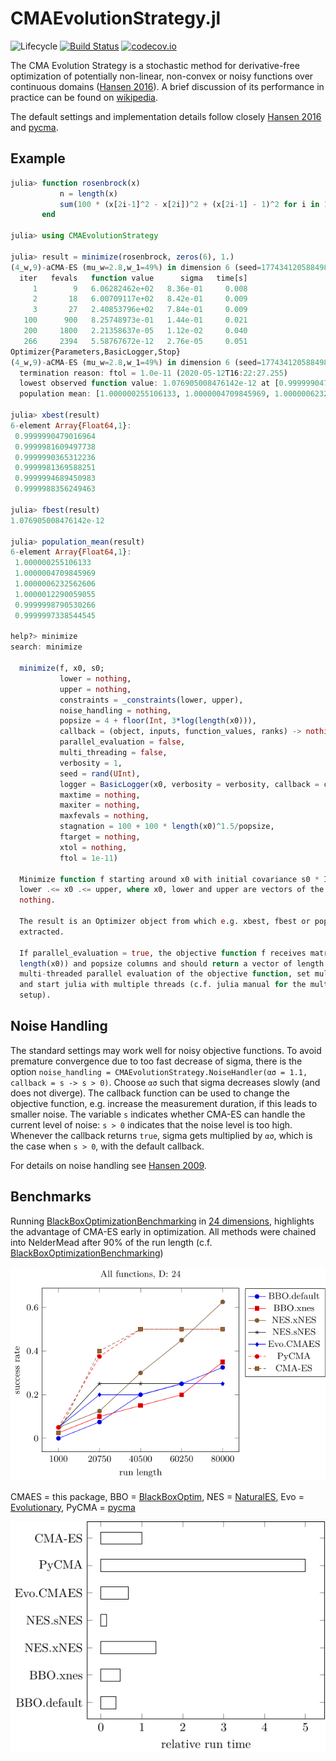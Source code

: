 # CMAEvolutionStrategy.jl

<!--![Lifecycle](https://img.shields.io/badge/lifecycle-experimental-orange.svg)
![Lifecycle](https://img.shields.io/badge/lifecycle-maturing-blue.svg)-->
![Lifecycle](https://img.shields.io/badge/lifecycle-stable-green.svg)<!--
![Lifecycle](https://img.shields.io/badge/lifecycle-retired-orange.svg)
![Lifecycle](https://img.shields.io/badge/lifecycle-archived-red.svg)
![Lifecycle](https://img.shields.io/badge/lifecycle-dormant-blue.svg) -->
[![Build Status](https://travis-ci.com/jbrea/CMAEvolutionStrategy.jl.svg?branch=master)](https://travis-ci.com/jbrea/CMAEvolutionStrategy.jl)
[![codecov.io](http://codecov.io/github/jbrea/CMAEvolutionStrategy.jl/coverage.svg?branch=master)](http://codecov.io/github/jbrea/CMAEvolutionStrategy.jl?branch=master)
<!--[![Documentation](https://img.shields.io/badge/docs-stable-blue.svg)](https://jbrea.github.io/CMAEvolutionStrategy.jl/stable)
[![Documentation](https://img.shields.io/badge/docs-master-blue.svg)](https://jbrea.github.io/CMAEvolutionStrategy.jl/dev)
-->

The CMA Evolution Strategy is a stochastic method for derivative-free
optimization of potentially non-linear, non-convex or noisy functions over
continuous domains ([Hansen 2016](https://arxiv.org/abs/1604.00772)).
A brief discussion of its performance in practice can be found on
[wikipedia](https://en.wikipedia.org/wiki/CMA-ES#Performance_in_practice).

The default settings and implementation details follow closely
[Hansen 2016](https://arxiv.org/abs/1604.00772) and
[pycma](https://github.com/CMA-ES/pycma).


## Example
```julia
julia> function rosenbrock(x)
           n = length(x)
           sum(100 * (x[2i-1]^2 - x[2i])^2 + (x[2i-1] - 1)^2 for i in 1:div(n, 2))
       end

julia> using CMAEvolutionStrategy

julia> result = minimize(rosenbrock, zeros(6), 1.)
(4_w,9)-aCMA-ES (mu_w=2.8,w_1=49%) in dimension 6 (seed=17743412058849885570, 2020-05-12T16:22:27.211)
  iter   fevals   function value      sigma   time[s]
     1        9   6.06282462e+02   8.36e-01     0.008
     2       18   6.00709117e+02   8.42e-01     0.009
     3       27   2.40853796e+02   7.84e-01     0.009
   100      900   8.25748973e-01   1.44e-01     0.021
   200     1800   2.21358637e-05   1.12e-02     0.040
   266     2394   5.58767672e-12   2.76e-05     0.051
Optimizer{Parameters,BasicLogger,Stop}
(4_w,9)-aCMA-ES (mu_w=2.8,w_1=49%) in dimension 6 (seed=17743412058849885570, 2020-05-12T16:22:27.254)
  termination reason: ftol = 1.0e-11 (2020-05-12T16:22:27.255)
  lowest observed function value: 1.076905008476142e-12 at [0.9999990479016964, 0.9999981609497738, 0.9999990365312236, 0.9999981369588251, 0.9999994689450983, 0.9999988356249463]
  population mean: [1.000000255106133, 1.0000004709845969, 1.0000006232562606, 1.0000012290059055, 0.9999998790530266, 0.9999997338544545]

julia> xbest(result)
6-element Array{Float64,1}:
 0.9999990479016964
 0.9999981609497738
 0.9999990365312236
 0.9999981369588251
 0.9999994689450983
 0.9999988356249463

julia> fbest(result)
1.076905008476142e-12

julia> population_mean(result)
6-element Array{Float64,1}:
 1.000000255106133
 1.0000004709845969
 1.0000006232562606
 1.0000012290059055
 0.9999998790530266
 0.9999997338544545

help?> minimize
search: minimize

  minimize(f, x0, s0;
           lower = nothing,
           upper = nothing,
           constraints = _constraints(lower, upper),
           noise_handling = nothing,
           popsize = 4 + floor(Int, 3*log(length(x0))),
           callback = (object, inputs, function_values, ranks) -> nothing,
           parallel_evaluation = false,
           multi_threading = false,
           verbosity = 1,
           seed = rand(UInt),
           logger = BasicLogger(x0, verbosity = verbosity, callback = callback),
           maxtime = nothing,
           maxiter = nothing,
           maxfevals = nothing,
           stagnation = 100 + 100 * length(x0)^1.5/popsize,
           ftarget = nothing,
           xtol = nothing,
           ftol = 1e-11)

  Minimize function f starting around x0 with initial covariance s0 * I under box constraints
  lower .<= x0 .<= upper, where x0, lower and upper are vectors of the same length or
  nothing.

  The result is an Optimizer object from which e.g. xbest, fbest or population_mean can be
  extracted.

  If parallel_evaluation = true, the objective function f receives matrices of n rows (n =
  length(x0)) and popsize columns and should return a vector of length popsize. To use
  multi-threaded parallel evaluation of the objective function, set multi_threading = true
  and start julia with multiple threads (c.f. julia manual for the multi-threading
  setup).
```
## Noise Handling

The standard settings may work well for noisy objective functions. To avoid
premature convergence due to too fast decrease of sigma, there is the option
`noise_handling = CMAEvolutionStrategy.NoiseHandler(ασ = 1.1, callback = s -> s > 0)`.
Choose `ασ` such that sigma decreases slowly (and does not diverge). The callback
function can be used to change the objective function, e.g. increase the
measurement duration, if this leads to smaller noise. The variable `s` indicates
whether CMA-ES can handle the current level of noise: `s > 0` indicates that the
noise level is too high. Whenever the callback returns `true`, sigma gets multiplied by
`ασ`, which is the case when `s > 0`, with the default callback.

For details on noise handling see [Hansen 2009](http://dx.doi.org/10.1109/TEVC.2008.924423).
## Benchmarks

Running
[BlackBoxOptimizationBenchmarking](https://github.com/jonathanBieler/BlackBoxOptimizationBenchmarking.jl)
in [24 dimensions](test/bbob.jl), highlights the advantage of CMA-ES early in optimization.
All methods were chained into NelderMead after 90% of the run length (c.f. [BlackBoxOptimizationBenchmarking](https://github.com/jonathanBieler/BlackBoxOptimizationBenchmarking.jl))

![](bbob24.png)

CMAES = this package,
BBO = [BlackBoxOptim](https://github.com/robertfeldt/BlackBoxOptim.jl),
NES = [NaturalES](https://github.com/francescoalemanno/NaturalES.jl),
Evo = [Evolutionary](https://github.com/wildart/Evolutionary.jl),
PyCMA = [pycma](https://github.com/CMA-ES/pycma)

![](bbob24rt.png)
